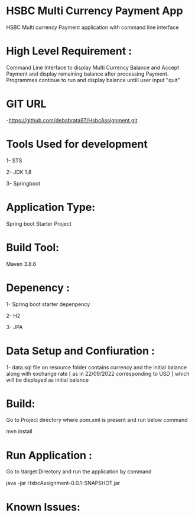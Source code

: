 # HSBC Multi Currency Payment App
HSBC Multi currency Payment application with command line interface

# High Level Requirement :

  Command Line Interface to display Multi Currency Balance and Accept Payment and display remaining balance after processing Payment.
  Programmes continue to run and display balance untill user input "quit" 

# GIT URL 
  
  -https://github.com/debabrata87/HsbcAssignment.git

# Tools Used for development 

  1- STS 
  
  2- JDK 1.8 
  
  3- Springboot

# Application Type:
  
  Spring boot Starter Project

# Build Tool:

  Maven 3.8.6

# Depenency :

   1- Spring boot starter depenpency 
   
   2- H2 
   
   3- JPA

# Data Setup and Confiuration :

  1- data.sql file on resource folder contains currency and the initial balance along with exchange rate  [ as in 22/09/2022 corresponding to USD ] which will be displayed as initial balance

# Build:

  Go to Project directory where pom.xml is present and run below command 
  
  mvn install 

# Run Application :
  
  Go to <Project Home>\target Directory and run the application by command 
  
  java -jar HsbcAssignment-0.0.1-SNAPSHOT.jar
  
# Known Issues:
